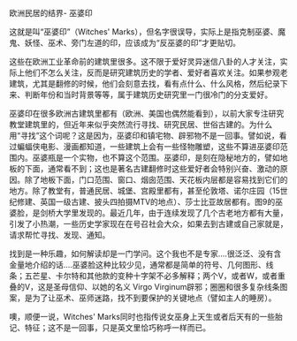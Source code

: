 欧洲民居的结界- 巫婆印

这就是叫“巫婆印”（Witches' Marks），但名字很误导，实际上是指克制巫婆、魔鬼、妖怪、巫术、旁门左道的印，应该成为“反巫婆的印”才更贴切。

这些在欧洲工业革命前的建筑里很多。这不限于爱好灵异迷信八卦的人才关注，实际上他们不怎么关注，反而是研究建筑历史的学者、爱好者喜欢关注。如果参观老建筑，尤其是翻修的时候，他们会刻意去找，看有点什么、什么风格，然后纪录下来、判断年份和当时背景等等，属于建筑历史研究里一门很冷门的分支爱好。

巫婆印在很多欧洲古建筑里都有（欧洲、美国也偶然能看到），以前大家专注研究教堂建筑里的，但近年来似乎突然流行寻找、研究民居、世俗古建的。为什么用“寻找”这个词呢？这是因为，巫婆印和镇宅物、辟邪物不是一回事。譬如说，看过蝙蝠侠电影、漫画都知道，一些建筑上会有一些怪物雕塑，这些不算进巫婆印范围内。巫婆瓶是一个实物，也不算这个范围。巫婆印，是刻在隐秘地方的，譬如地板的下面，通常看不到；这也是著名古建翻修时这些爱好者会特别兴奋、激动的原因。除了地板下面，门口范围、窗口、烟囱范围、天花板内层都是容易找到它们的地方。除了教堂有，普通民居、城堡、宫殿里都有，甚至伦敦塔、诺尔庄园（15世纪修建、英国一级古建、披头四拍摄MTV的地点）、莎士比亚故居都有。图9的巫婆脸，是剑桥大学里发现的。最近几年，由于连续发现了几个古老地方都有大量，引发了小热潮，一些历史学家现在在号召社会大众，如果去到古建或自己家就是，请求帮忙寻找、发现、通知。

找到是一种乐趣，如何解读却是一门学问。这个我也不是专家....很泛泛、没有含金量地介绍的话....巫婆脸这种比较少见，通常都是简单的符号、几何图形、线条；五芒星、卡尔特和其他款的变种十字架不必多解释；两个V，或者W，或者重叠的V，这是圣母信仰、以她的名义 Virgo Virginum辟邪；圈圈和很多复杂线条图案，是为了让巫术、巫师迷路，找不到要保护的关键地点（譬如主人的睡房）。

噢，顺便一说，Witches' Marks同时也指传说女巫身上天生或者后天有的一些胎记、特征；这不是一回事，只是英文里恰巧称呼一样而已。
